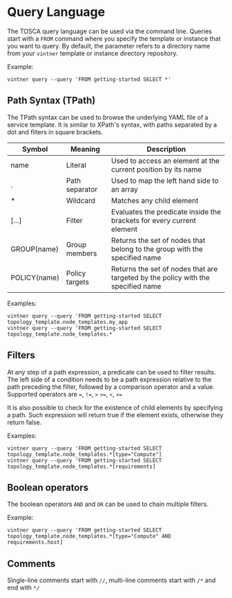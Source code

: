 # Query Language

The TOSCA query language can be used via the command line. Queries start with a `FROM` command where you specify the template or instance
that you want to query. By default, the parameter refers to a directory name from your `vintner` template or instance directory repository.

Example:
```
vintner query --query 'FROM getting-started SELECT *'
```

## Path Syntax (TPath)

The TPath syntax can be used to browse the underlying YAML file of a service template. It is similar to XPath's syntax,
with paths separated by a dot and filters in square brackets.

| Symbol | Meaning | Description |
| --- | --- | --- |
| name |  Literal  | Used to access an element at the current position by its name |
| . |  Path separator  | Used to map the left hand side to an array |
| * |  Wildcard  | Matches any child element |
| [...] |  Filter  | Evaluates the predicate inside the brackets for every current element |
| GROUP(name) |  Group members  | Returns the set of nodes that belong to the group with the specified name |
| POLICY(name) |  Policy targets  | Returns the set of nodes that are targeted by the policy with the specified name |

Examples:
```
vintner query --query 'FROM getting-started SELECT topology_template.node_templates.my_app
vintner query --query 'FROM getting-started SELECT topology_template.node_templates.*
```

## Filters

At any step of a path expression, a predicate can be used to filter results. The left side of a condition needs to be
a path expression relative to the path preceding the filter, followed by a comparison operator and a value.
Supported operators are `=`, `!=`, `>` `>=`, `<`, `<=`

It is also possible to check for the existence of child elements by specifying a path. Such expression will return true if
the element exists, otherwise they return false.

Examples:
```
vintner query --query 'FROM getting-started SELECT topology_template.node_templates.*[type="Compute"]
vintner query --query 'FROM getting-started SELECT topology_template.node_templates.*[requirements]
```

## Boolean operators

The boolean operators `AND` and `OR` can be used to chain multiple filters.

Example:
```
vintner query --query 'FROM getting-started SELECT topology_template.node_templates.*[type="Compute" AND requirements.host]
```

## Comments

Single-line comments start with `//`, multi-line comments start with `/*` and end with `*/`
